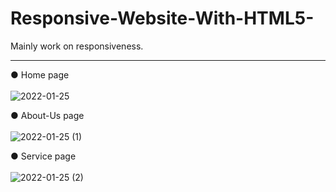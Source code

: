 # Responsive-Website-With-HTML5-
Mainly work on responsiveness.<br><hr>

● Home page<br><br>
![2022-01-25](https://user-images.githubusercontent.com/88322471/151041080-a0ab3375-fcf1-4b13-84bb-68e50c5ec703.png)

● About-Us page<br><br>
![2022-01-25 (1)](https://user-images.githubusercontent.com/88322471/151041159-78feb42d-2974-4159-940a-b169b853616e.png)

● Service page<br><br>
![2022-01-25 (2)](https://user-images.githubusercontent.com/88322471/151041200-c5e2397a-9e2d-4d5f-9eea-3baae6cc0d0c.png)
